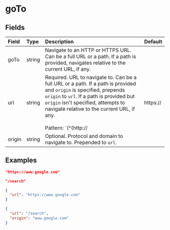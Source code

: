 
# goTo



## Fields

Field | Type | Description | Default
:-- | :-- | :-- | :--
goTo | string | Navigate to an HTTP or HTTPS URL. Can be a full URL or a path. If a path is provided, navigates relative to the current URL, if any. | 
url | string | Required. URL to navigate to. Can be a full URL or a path. If a path is provided and `origin` is specified, prepends `origin` to `url`. If a path is provided but `origin` isn't specified, attempts to navigate relative to the current URL, if any.<br/><br/>Pattern: `(^(http://|https://|/).*|\$[A-Za-z0-9_]+)` | 
origin | string | Optional. Protocol and domain to navigate to. Prepended to `url`. | 

## Examples

```json
"https://www.google.com"
```

```json
"/search"
```

```json
{
  "url": "https://www.google.com"
}
```

```json
{
  "url": "/search",
  "origin": "www.google.com"
}
```
